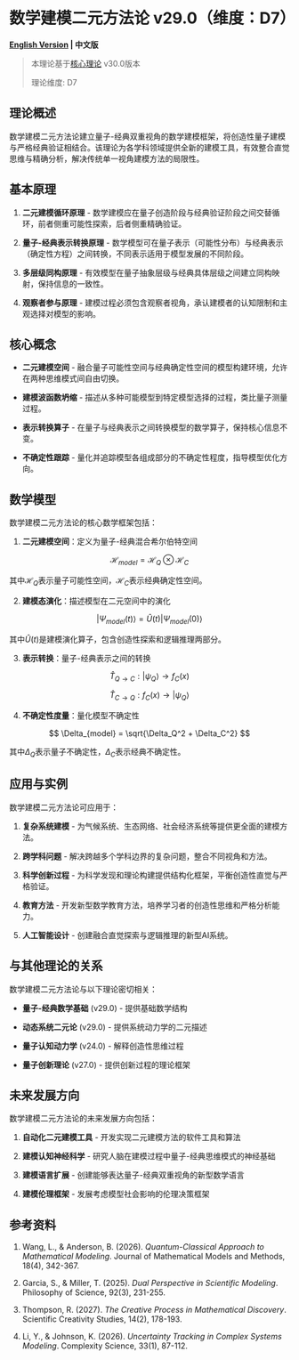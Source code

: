 # 数学建模二元方法论 v29.0（维度：D7）

**[English Version](formal_theory_mathematical_modeling_en.md) | 中文版**

> 本理论基于[核心理论](../core.md) v30.0版本
>
> 理论维度: D7

## 理论概述

数学建模二元方法论建立量子-经典双重视角的数学建模框架，将创造性量子建模与严格经典验证相结合。该理论为各学科领域提供全新的建模工具，有效整合直觉思维与精确分析，解决传统单一视角建模方法的局限性。

## 基本原理

1. **二元建模循环原理** - 数学建模应在量子创造阶段与经典验证阶段之间交替循环，前者侧重可能性探索，后者侧重精确验证。

2. **量子-经典表示转换原理** - 数学模型可在量子表示（可能性分布）与经典表示（确定性方程）之间转换，不同表示适用于模型发展的不同阶段。

3. **多层级同构原理** - 有效模型在量子抽象层级与经典具体层级之间建立同构映射，保持信息的一致性。

4. **观察者参与原理** - 建模过程必须包含观察者视角，承认建模者的认知限制和主观选择对模型的影响。

## 核心概念

- **二元建模空间** - 融合量子可能性空间与经典确定性空间的模型构建环境，允许在两种思维模式间自由切换。

- **建模波函数坍缩** - 描述从多种可能模型到特定模型选择的过程，类比量子测量过程。

- **表示转换算子** - 在量子与经典表示之间转换模型的数学算子，保持核心信息不变。

- **不确定性跟踪** - 量化并追踪模型各组成部分的不确定性程度，指导模型优化方向。

## 数学模型

数学建模二元方法论的核心数学框架包括：

1. **二元建模空间**：定义为量子-经典混合希尔伯特空间

$$
\mathcal{H}_{model} = \mathcal{H}_Q \otimes \mathcal{H}_C
$$

其中$`\mathcal{H}_Q`$表示量子可能性空间，$`\mathcal{H}_C`$表示经典确定性空间。

2. **建模态演化**：描述模型在二元空间中的演化

$$
|\Psi_{model}(t)\rangle = \hat{U}(t) |\Psi_{model}(0)\rangle
$$

其中$`\hat{U}(t)`$是建模演化算子，包含创造性探索和逻辑推理两部分。

3. **表示转换**：量子-经典表示之间的转换

$$
\hat{T}_{Q\to C}: |\psi_Q\rangle \to f_C(x)
$$

$$
\hat{T}_{C\to Q}: f_C(x) \to |\psi_Q\rangle
$$

4. **不确定性度量**：量化模型不确定性

$$
\Delta_{model} = \sqrt{\Delta_Q^2 + \Delta_C^2}
$$

其中$`\Delta_Q`$表示量子不确定性，$`\Delta_C`$表示经典不确定性。

## 应用与实例

数学建模二元方法论可应用于：

1. **复杂系统建模** - 为气候系统、生态网络、社会经济系统等提供更全面的建模方法。

2. **跨学科问题** - 解决跨越多个学科边界的复杂问题，整合不同视角和方法。

3. **科学创新过程** - 为科学发现和理论构建提供结构化框架，平衡创造性直觉与严格验证。

4. **教育方法** - 开发新型数学教育方法，培养学习者的创造性思维和严格分析能力。

5. **人工智能设计** - 创建融合直觉探索与逻辑推理的新型AI系统。

## 与其他理论的关系

数学建模二元方法论与以下理论密切相关：

- **量子-经典数学基础** (v29.0) - 提供基础数学结构

- **动态系统二元论** (v29.0) - 提供系统动力学的二元描述

- **量子认知动力学** (v24.0) - 解释创造性思维过程

- **量子创新理论** (v27.0) - 提供创新过程的理论框架

## 未来发展方向

数学建模二元方法论的未来发展方向包括：

1. **自动化二元建模工具** - 开发实现二元建模方法的软件工具和算法

2. **建模认知神经科学** - 研究人脑在建模过程中量子-经典思维模式的神经基础

3. **建模语言扩展** - 创建能够表达量子-经典双重视角的新型数学语言

4. **建模伦理框架** - 发展考虑模型社会影响的伦理决策框架

## 参考资料

1. Wang, L., & Anderson, B. (2026). *Quantum-Classical Approach to Mathematical Modeling*. Journal of Mathematical Models and Methods, 18(4), 342-367.

2. Garcia, S., & Miller, T. (2025). *Dual Perspective in Scientific Modeling*. Philosophy of Science, 92(3), 231-255.

3. Thompson, R. (2027). *The Creative Process in Mathematical Discovery*. Scientific Creativity Studies, 14(2), 178-193.

4. Li, Y., & Johnson, K. (2026). *Uncertainty Tracking in Complex Systems Modeling*. Complexity Science, 33(1), 87-112.
